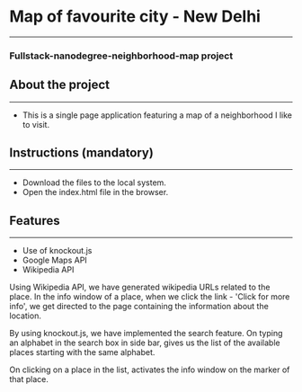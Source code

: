 # Map of favourite city - New Delhi
---
### Fullstack-nanodegree-neighborhood-map project


## About the project
---
* This is a single page application featuring a map of a neighborhood I like to visit.

## Instructions (mandatory)
---
* Download the files to the local system.
* Open the index.html file in the browser.

## Features
---
* Use of knockout.js
* Google Maps API
* Wikipedia API

Using Wikipedia API, we have generated wikipedia URLs related to the place. In the info window of a place, when we click the link - 'Click for more info', we get directed to the page containing the information about the location.

By using knockout.js, we have implemented the search feature. On typing an alphabet in the search box in side bar, gives us the list of the available places starting with the same alphabet.

On clicking on a place in the list, activates the info window on the marker of that place.

